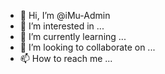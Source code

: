 - 👋 Hi, I’m @iMu-Admin
- 👀 I’m interested in ...
- 🌱 I’m currently learning ...
- 💞️ I’m looking to collaborate on ...
- 📫 How to reach me ...

<!---
What is iMu?

iMu is a non-profit open source decentralized consulting and advisory cyber security firm. Our goal is to assist anyone in their process of starting their own venture in order to promote new ideas and secure networks.


Our Mission Statement

Our institutional presence is dedicated to delivering state of the art services and developing instruments that enable enterprises to articulate their principles, fortify their brand, and attain top of the line services.


Our Vision Statement

To emerge as the premier provider of advisory services by showcasing genuine camaraderie with our clients and their businesses, rooted in mutual respect, regular transparent conversations, and an unwavering commitment to ethical practices.


Our Goal

Our objective is to furnish distinguished services and educational support to businesses and individuals actively seeking advisory guidance.


History of iMu

iMu originated from the visionary concept of an individual deeply passionate about fortifying the internet landscape for both personal security and business advancement. Diligently cultivating this idea, we transformed it into a corporate entity that transcends conventional cybersecurity paradigms. Commencing with a modest support network, we recognize the challenges of solitary endeavors and hope to spare others from such burdens. Our motivation lies in witnessing the growth and development of small enterprises, witnessing their ascent to prominence, compelling us to dedicate ourselves to this mission.
--->
